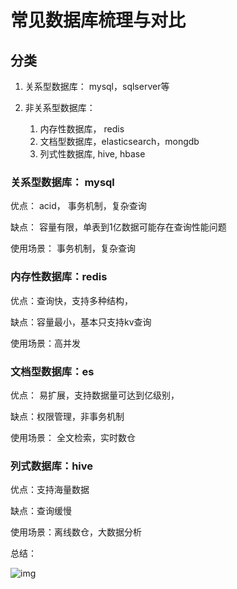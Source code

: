 # 常见数据库梳理与对比



## 分类

1. 关系型数据库： mysql，sqlserver等

2. 非关系型数据库：
   1. 内存性数据库， redis
   2. 文档型数据库，elasticsearch，mongdb
   3. 列式性数据库, hive, hbase





### 关系型数据库： mysql

优点： acid， 事务机制，复杂查询

缺点： 容量有限，单表到1亿数据可能存在查询性能问题

使用场景： 事务机制，复杂查询



### 内存性数据库：redis

优点：查询快，支持多种结构，

缺点：容量最小，基本只支持kv查询

使用场景：高并发



### 文档型数据库：es

优点： 易扩展，支持数据量可达到亿级别，

缺点：权限管理，非事务机制

使用场景： 全文检索，实时数仓



### 列式数据库：hive

优点：支持海量数据

缺点：查询缓慢

使用场景：离线数仓，大数据分析



总结：

![img](https://img-blog.csdnimg.cn/20190309165350314.png?x-oss-process=image/watermark,type_ZmFuZ3poZW5naGVpdGk,shadow_10,text_aHR0cHM6Ly9ibG9nLmNzZG4ubmV0L3d4MTUyODE1OTQwOQ==,size_16,color_FFFFFF,t_70)
